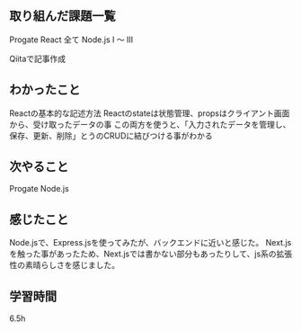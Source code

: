  ##  取り組んだ課題一覧
Progate React 全て
Node.js Ⅰ 〜 Ⅲ

Qiitaで記事作成

 ##  わかったこと
Reactの基本的な記述方法
Reactのstateは状態管理、propsはクライアント画面から、受け取ったデータの事
この両方を使うと、「入力されたデータを管理し、保存、更新、削除」とうのCRUDに結びつける事がわかる

 ##  次やること
Progate Node.js

 ##  感じたこと
Node.jsで、Express.jsを使ってみたが、バックエンドに近いと感じた。
Next.jsを触った事があったため、Next.jsでは書かない部分もあったりして、js系の拡張性の素晴らしさを感じました。

 ##  学習時間
6.5h
